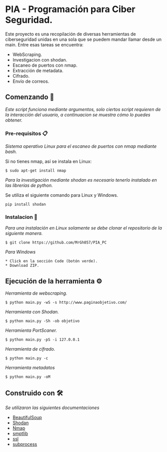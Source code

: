 # PIA - Programación para Ciber Seguridad.

Este proyecto es una recopilación de diversas herramientas de ciberseguridad unidas en una sola que se puedem mandar llamar desde un main. Entre esas tareas se encuentra:
* WebScraping.
* Investigacion con shodan.
* Escaneo de puertos con nmap.
* Extracción de metadata.
* Cifrado.
* Envío de correos.

## Comenzando 🚀
_Este script funciona mediante argumentos, solo ciertos script requieren de la interacción del usuario, a continuacion se muestra cómo lo puedes obtener._

### Pre-requisitos 📋
_Sistema operativo Linux para el escaneo de puertos con nmap mediante bash._

Si no tienes nmap, así se instala en Linux:

```
$ sudo apt-get install nmap
```
_Para la investigación mediante shodan es necesario tenerlo instalado en las librerías de python._

Se utiliza el siguiente comando para Linux y Windows.
```
pip install shodan
```


### Instalacion 🔧
_Para una instalación en Linux solamente se debe clonar el repositorio de la siguiente manera._
```
$ git clone https://github.com/MrGh057/PIA_PC
```

_Para Windows_
```
* Click en la sección Code (botón verde).
* Download ZIP.
```
## Ejecución de la herramienta ⚙️
_Herramienta de webscraping._
```
$ python main.py -wS -s http://www.paginaobjetivo.com/
```

_Herramienta con Shodan._
```
$ python main.py -Sh -ob objetivo
```

_Herramienta PortScaner._
```
$ python main.py -pS -i 127.0.0.1
```

_Herramienta de cifrado._
```
$ python main.py -c
```

_Herramienta metadatos_
```
$ python main.py -oM
```


## Construido con 🛠️
_Se utilizaron las siguientes documentaciones_
* [BeautifulSoup](https://beautiful-soup-4.readthedocs.io/en/latest/)
* [Shodan](https://shodan.readthedocs.io/en/latest/)
* [Nmap](https://nmap.org/book/port-scanning-options.html)
* [smptlib](https://docs.python.org/3/library/smtplib.html)
* [ssl](https://docs.python.org/3/library/ssl.html)
* [subprocess](https://docs.python.org/3/library/subprocess.html)
